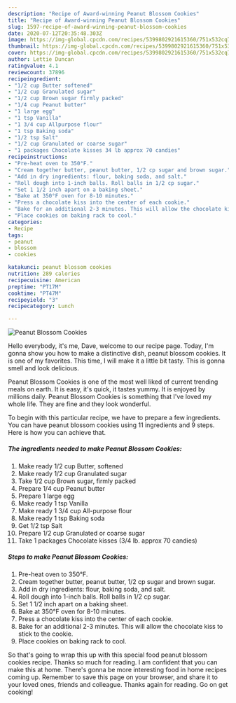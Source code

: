 ```yaml
---
description: "Recipe of Award-winning Peanut Blossom Cookies"
title: "Recipe of Award-winning Peanut Blossom Cookies"
slug: 1597-recipe-of-award-winning-peanut-blossom-cookies
date: 2020-07-12T20:35:48.303Z
image: https://img-global.cpcdn.com/recipes/5399802921615360/751x532cq70/peanut-blossom-cookies-recipe-main-photo.jpg
thumbnail: https://img-global.cpcdn.com/recipes/5399802921615360/751x532cq70/peanut-blossom-cookies-recipe-main-photo.jpg
cover: https://img-global.cpcdn.com/recipes/5399802921615360/751x532cq70/peanut-blossom-cookies-recipe-main-photo.jpg
author: Lettie Duncan
ratingvalue: 4.1
reviewcount: 37896
recipeingredient:
- "1/2 cup Butter softened"
- "1/2 cup Granulated sugar"
- "1/2 cup Brown sugar firmly packed"
- "1/4 cup Peanut butter"
- "1 large egg"
- "1 tsp Vanilla"
- "1 3/4 cup Allpurpose flour"
- "1 tsp Baking soda"
- "1/2 tsp Salt"
- "1/2 cup Granulated or coarse sugar"
- "1 packages Chocolate kisses 34 lb approx 70 candies"
recipeinstructions:
- "Pre-heat oven to 350°F."
- "Cream together butter, peanut butter, 1/2 cp sugar and brown sugar."
- "Add in dry ingredients: flour, baking soda, and salt."
- "Roll dough into 1-inch balls. Roll balls in 1/2 cp sugar."
- "Set 1 1/2 inch apart on a baking sheet."
- "Bake at 350°F oven for 8-10 minutes."
- "Press a chocolate kiss into the center of each cookie."
- "Bake for an additional 2-3 minutes. This will allow the chocolate kiss to stick to the cookie."
- "Place cookies on baking rack to cool."
categories:
- Recipe
tags:
- peanut
- blossom
- cookies

katakunci: peanut blossom cookies 
nutrition: 289 calories
recipecuisine: American
preptime: "PT17M"
cooktime: "PT47M"
recipeyield: "3"
recipecategory: Lunch

---
```



![Peanut Blossom Cookies](https://img-global.cpcdn.com/recipes/5399802921615360/751x532cq70/peanut-blossom-cookies-recipe-main-photo.jpg)

Hello everybody, it's me, Dave, welcome to our recipe page. Today, I'm gonna show you how to make a distinctive dish, peanut blossom cookies. It is one of my favorites. This time, I will make it a little bit tasty. This is gonna smell and look delicious.



Peanut Blossom Cookies is one of the most well liked of current trending meals on earth. It is easy, it's quick, it tastes yummy. It is enjoyed by millions daily. Peanut Blossom Cookies is something that I've loved my whole life. They are fine and they look wonderful.


To begin with this particular recipe, we have to prepare a few ingredients. You can have peanut blossom cookies using 11 ingredients and 9 steps. Here is how you can achieve that.

<!--inarticleads1-->

##### The ingredients needed to make Peanut Blossom Cookies:

1. Make ready 1/2 cup Butter, softened
1. Make ready 1/2 cup Granulated sugar
1. Take 1/2 cup Brown sugar, firmly packed
1. Prepare 1/4 cup Peanut butter
1. Prepare 1 large egg
1. Make ready 1 tsp Vanilla
1. Make ready 1 3/4 cup All-purpose flour
1. Make ready 1 tsp Baking soda
1. Get 1/2 tsp Salt
1. Prepare 1/2 cup Granulated or coarse sugar
1. Take 1 packages Chocolate kisses (3/4 lb. approx 70 candies)




<!--inarticleads2-->

##### Steps to make Peanut Blossom Cookies:

1. Pre-heat oven to 350°F.
1. Cream together butter, peanut butter, 1/2 cp sugar and brown sugar.
1. Add in dry ingredients: flour, baking soda, and salt.
1. Roll dough into 1-inch balls. Roll balls in 1/2 cp sugar.
1. Set 1 1/2 inch apart on a baking sheet.
1. Bake at 350°F oven for 8-10 minutes.
1. Press a chocolate kiss into the center of each cookie.
1. Bake for an additional 2-3 minutes. This will allow the chocolate kiss to stick to the cookie.
1. Place cookies on baking rack to cool.




So that's going to wrap this up with this special food peanut blossom cookies recipe. Thanks so much for reading. I am confident that you can make this at home. There's gonna be more interesting food in home recipes coming up. Remember to save this page on your browser, and share it to your loved ones, friends and colleague. Thanks again for reading. Go on get cooking!
